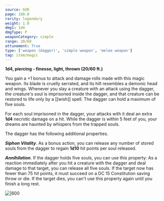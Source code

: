 ```yaml
---
source: GGR
page: 180.0
rarity: legendary
weight: 1.0
dmg1: 1d4
dmgType: P
weaponCategory: simple
range: 20/60
attunement: True
type: ['weapon (dagger)', 'simple weapon', 'melee weapon']
tag: item/magic
---
```


**1d4, piercing - finesse, light, thrown (20/60 ft.)**

You gain a +1 bonus to attack and damage rolls made with this magic weapon. Its blade is cruelly serrated, and its hilt resembles a demonic head and wings. Whenever you slay a creature with an attack using the dagger, the creature's soul is imprisoned inside the dagger, and that creature can be restored to life only by a [[wish]] spell. The dagger can hold a maximum of five souls.

For each soul imprisoned in the dagger, your attacks with it deal an extra **1d4** necrotic damage on a hit. While the dagger is within 5 feet of you, your dreams are haunted by whispers from the trapped souls.

The dagger has the following additional properties.

**_Siphon Vitality_**. As a bonus action, you can release any number of stored souls from the dagger to regain **1d10** hit points per soul released.

**_Annihilation_**. If the dagger holds five souls, you can use this property: As a reaction immediately after you hit a creature with the dagger and deal damage to that target, you can release all five souls. If the target now has fewer than 75 hit points, it must succeed on a DC 15 Constitution saving throw or die. If the target dies, you can't use this property again until you finish a long rest.


![|600](https://5e.tools/img/items/GGR/Rakdos%20Riteknife.jpg)